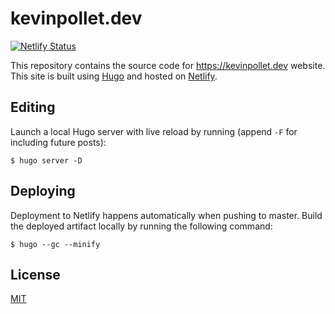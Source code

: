 # kevinpollet.dev

[![Netlify Status](https://api.netlify.com/api/v1/badges/a4c8c58d-9e65-40a3-87b3-30d62ec4f95e/deploy-status)](https://app.netlify.com/sites/amazing-swanson-8df184/deploys)

This repository contains the source code for https://kevinpollet.dev website. This site is built
using [Hugo](https://gohugo.io/) and hosted on [Netlify](https://www.netlify.com/).

## Editing

Launch a local Hugo server with live reload by running (append `-F` for including future posts):

```shell
$ hugo server -D
```

## Deploying

Deployment to Netlify happens automatically when pushing to master. Build the deployed artifact locally by running the
following command:

```shell
$ hugo --gc --minify
```

## License

[MIT](./LICENSE)
